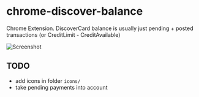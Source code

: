 chrome-discover-balance
=======================

Chrome Extension. DiscoverCard balance is usually just pending + posted transactions (or CreditLimit - CreditAvailable)

![Screenshot](https://dl.dropboxusercontent.com/u/11070683/Screenshot%202015-01-03%2001.01.36.png)

## TODO

- add icons in folder `icons/`
- take pending payments into account
